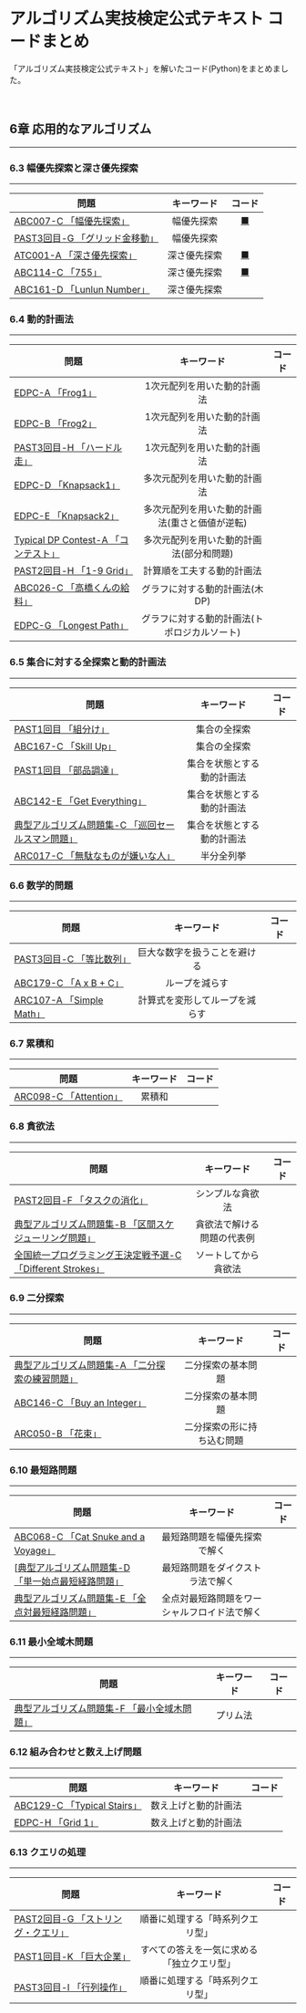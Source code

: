 # アルゴリズム実技検定公式テキスト コードまとめ

「アルゴリズム実技検定公式テキスト」を解いたコード(Python)をまとめました。

<br>

## 6章 応用的なアルゴリズム
---
### 6.3 幅優先探索と深さ優先探索
---
| <center>問題</center> | キーワード | コード |
|:--|:--:|:--:|
| [ABC007-C 「幅優先探索」](https://atcoder.jp/contests/abc007/tasks/abc007_3) | 幅優先探索 | [■](./Chapter6/3/6-3-1.py) |
| [PAST3回目-G 「グリッド金移動」](https://atcoder.jp/contests/past202005-open/tasks/past202005_g) | 幅優先探索 |  |
| [ATC001-A 「深さ優先探索」](https://atcoder.jp/contests/atc001/tasks/dfs_a) | 深さ優先探索 | [■](./Chapter6/3/6-3-2.py) |
| [ABC114-C 「755」](https://atcoder.jp/contests/abc114/tasks/abc114_c) | 深さ優先探索 | [■](./Chapter6/3/6-3-3.py) |
| [ABC161-D 「Lunlun Number」](https://atcoder.jp/contests/abc161/tasks/abc161_d) | 深さ優先探索 |  |

### 6.4 動的計画法
---
| <center>問題</center> | キーワード | コード |
|:--|:--:|:--:|
| [EDPC-A 「Frog1」](https://atcoder.jp/contests/dp/tasks/dp_a) | 1次元配列を用いた動的計画法 |  |
| [EDPC-B 「Frog2」](https://atcoder.jp/contests/dp/tasks/dp_b) | 1次元配列を用いた動的計画法 |  |
| [PAST3回目-H 「ハードル走」](https://atcoder.jp/contests/past202005-open/tasks/past202005_h) | 1次元配列を用いた動的計画法 |  |
| [EDPC-D 「Knapsack1」](https://atcoder.jp/contests/dp/tasks/dp_d) | 多次元配列を用いた動的計画法 |  |
| [EDPC-E 「Knapsack2」](https://atcoder.jp/contests/dp/tasks/dp_e) | 多次元配列を用いた動的計画法(重さと価値が逆転) |  |
| [Typical DP Contest-A 「コンテスト」](https://atcoder.jp/contests/tdpc/tasks/tdpc_contest) | 多次元配列を用いた動的計画法(部分和問題) |  |
| [PAST2回目-H 「1-9 Grid」](https://atcoder.jp/contests/past202004-open/tasks/past202004_h) | 計算順を工夫する動的計画法 |  |
| [ABC026-C 「高橋くんの給料」](https://atcoder.jp/contests/abc026/tasks/abc026_c) | グラフに対する動的計画法(木DP) |  |
| [EDPC-G 「Longest Path」](https://atcoder.jp/contests/dp/tasks/dp_g) | グラフに対する動的計画法(トポロジカルソート) |  |

### 6.5 集合に対する全探索と動的計画法
---
| <center>問題</center> | キーワード | コード |
|:--|:--:|:--:|
| [PAST1回目 「組分け」](https://atcoder.jp/contests/past201912-open/tasks/past201912_g) | 集合の全探索 |  |
| [ABC167-C 「Skill Up」](https://atcoder.jp/contests/abc167/tasks/abc167_c) | 集合の全探索 |  |
| [PAST1回目 「部品調達」](https://atcoder.jp/contests/past201912-open/tasks/past201912_i) | 集合を状態とする動的計画法 |  |
| [ABC142-E 「Get Everything」](https://atcoder.jp/contests/abc142/tasks/abc142_e) | 集合を状態とする動的計画法 |  |
| [典型アルゴリズム問題集-C 「巡回セールスマン問題」](https://atcoder.jp/contests/typical-algorithm/tasks/typical_algorithm_c) | 集合を状態とする動的計画法 |  |
| [ARC017-C 「無駄なものが嫌いな人」](https://atcoder.jp/contests/arc017/tasks/arc017_3) | 半分全列挙 |  |

### 6.6 数学的問題
---
| <center>問題</center> | キーワード | コード |
|:--|:--:|:--:|
| [PAST3回目-C 「等比数列」](https://atcoder.jp/contests/past202005-open/tasks/past202005_c) | 巨大な数字を扱うことを避ける |  |
| [ABC179-C 「A x B + C」](https://atcoder.jp/contests/abc179/tasks/abc179_c) | ループを減らす |  |
| [ARC107-A 「Simple Math」](https://atcoder.jp/contests/arc107/tasks/arc107_a) | 計算式を変形してループを減らす |  |

### 6.7 累積和
---
| <center>問題</center> | キーワード | コード |
|:--|:--:|:--:|
| [ARC098-C 「Attention」](https://atcoder.jp/contests/arc098/tasks/arc098_a) | 累積和 |  |

### 6.8 貪欲法
---
| <center>問題</center> | キーワード | コード |
|:--|:--:|:--:|
| [PAST2回目-F 「タスクの消化」](https://atcoder.jp/contests/past202004-open/tasks/past202004_f) | シンプルな貪欲法 |  |
| [典型アルゴリズム問題集-B 「区間スケジューリング問題」](https://atcoder.jp/contests/typical-algorithm/tasks/typical_algorithm_b) | 貪欲法で解ける問題の代表例 |  |
| [全国統一プログラミング王決定戦予選-C 「Different Strokes」](https://atcoder.jp/contests/nikkei2019-qual/tasks/nikkei2019_qual_c) | ソートしてから貪欲法 |  |

### 6.9 二分探索
---
| <center>問題</center> | キーワード | コード |
|:--|:--:|:--:|
| [典型アルゴリズム問題集-A 「二分探索の練習問題」](https://atcoder.jp/contests/typical-algorithm/tasks/typical_algorithm_a) | 二分探索の基本問題 |  |
| [ABC146-C 「Buy an Integer」](https://atcoder.jp/contests/abc146/tasks/abc146_c) | 二分探索の基本問題 |  |
| [ARC050-B 「花束」](https://atcoder.jp/contests/arc050/tasks/arc050_b) | 二分探索の形に持ち込む問題 |  |

### 6.10 最短路問題
---
| <center>問題</center> | キーワード | コード |
|:--|:--:|:--:|
| [ABC068-C 「Cat Snuke and a Voyage」](https://atcoder.jp/contests/abc068/tasks/arc079_a) | 最短路問題を幅優先探索で解く |  |
| [[典型アルゴリズム問題集-D 「単一始点最短経路問題」](https://atcoder.jp/contests/typical-algorithm/tasks/typical_algorithm_d) | 最短路問題をダイクストラ法で解く |  |
| [典型アルゴリズム問題集-E 「全点対最短経路問題」](https://atcoder.jp/contests/typical-algorithm/tasks/typical_algorithm_e) | 全点対最短路問題をワーシャルフロイド法で解く |  |

### 6.11 最小全域木問題
---
| <center>問題</center> | キーワード | コード |
|:--|:--:|:--:|
| [典型アルゴリズム問題集-F 「最小全域木問題」](https://atcoder.jp/contests/typical-algorithm/tasks/typical_algorithm_f) | プリム法 |  |

### 6.12 組み合わせと数え上げ問題
---
| <center>問題</center> | キーワード | コード |
|:--|:--:|:--:|
| [ABC129-C 「Typical Stairs」](https://atcoder.jp/contests/abc129/tasks/abc129_c) | 数え上げと動的計画法 |  |
| [EDPC-H 「Grid 1」](https://atcoder.jp/contests/dp/tasks/dp_h) | 数え上げと動的計画法 |  |

### 6.13 クエリの処理
---
| <center>問題</center> | キーワード | コード |
|:--|:--:|:--:|
| [PAST2回目-G 「ストリング・クエリ」](https://atcoder.jp/contests/past202004-open/tasks/past202004_g) | 順番に処理する「時系列クエリ型」 |  |
| [PAST1回目-K 「巨大企業」](https://atcoder.jp/contests/past201912-open/tasks/past201912_k) | すべての答えを一気に求める「独立クエリ型」 |  |
| [PAST3回目-I 「行列操作」](https://atcoder.jp/contests/past202005-open/tasks/past202005_i) | 順番に処理する「時系列クエリ型」 |  |
